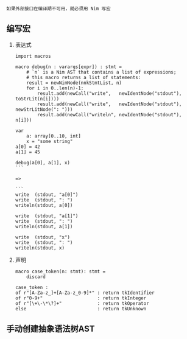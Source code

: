 `如果外部接口在编译期不可用，就必须用 Nim 写宏`

编写宏
------

1. 表达式

       import macros

       macro debug(n : varargs[expr]) : stmt =
           # `n` is a Nim AST that contains a list of expressions;
           # this macro returns a list of statements:
           result = newNimNode(nnkStmtList, n)
           for i in 0..len(n)-1:
               result.add(newCall("write",   newIdentNode("stdout"), toStrLit(n[i])))
               result.add(newCall("write",   newIdentNode("stdout"), newStrLitNode(": ")))
               result.add(newCall("writeln", newIdentNode("stdout"), n[i]))

       var
           a: array[0..10, int]
           x = "some string"
       a[0] = 42
       a[1] = 45
        
       debug(a[0], a[1], x)
       ```

       => 

       ```
       write  (stdout, "a[0]")
       write  (stdout, ": ")
       writeln(stdout, a[0])
        
       write  (stdout, "a[1]")
       write  (stdout, ": ")
       writeln(stdout, a[1])
        
       write  (stdout, "x")
       write  (stdout, ": ")
       writeln(stdout, x)

2. 声明

       macro case_token(n: stmt): stmt =
           discard
           
       case_token : 
       of r"[A-Za-z_]+[A-Za-z_0-9]*" : return tkIdentifier
       of r"0-9+"                    : return tkInteger
       of r"[\+\-\*\?]+"             : return tkOperator
       else                          : return tkUnknown  

手动创建抽象语法树AST
-------------------